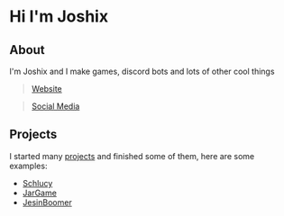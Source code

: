 # Hi I'm Joshix

## About
I'm Joshix and I make games, discord bots and lots of other cool things
> [Website](https://joshyx.github.io)

> [Social Media](https://joshyx.github.io/contact)

## Projects
I started many [projects](https://joshyx.github.io/projects) and finished some of them, here are some examples:
* [Schlucy](https://joshyx.github.io/projects#schlucy)
* [JarGame](https://joshyx.github.io/projects#jargame)
* [JesinBoomer](https://joshyx.github.io/projects#jesin)
